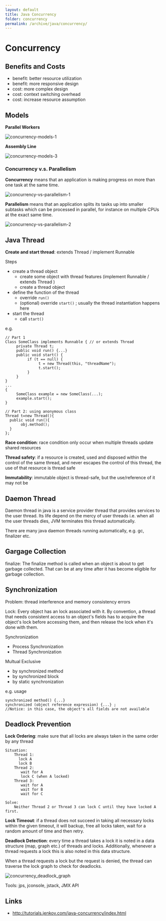 ```yaml
---
layout: default
title: Java Concurrency
folder: concurrency
permalink: /archive/java/concurrency/
---
```


# Concurrency

## Benefits and Costs

- benefit: better resource utilization
- benefit: more responsive design
- cost: more complex design
- cost: context switching overhead
- cost: increase resource assumption

## Models

**Parallel Workers**

![concurrency-models-1](img/concurrency-models-1.png)

**Assembly Line**

![concurrency-models-3](img/concurrency-models-3.png)

### Concurrency v.s. Parallelism

**Concurrency** means that an application is making progress on more than one task at the same time.

![concurrency-vs-parallelism-1](img/concurrency-vs-parallelism-1.png)

**Parallelism** means that an application splits its tasks up into smaller subtasks which can be processed in parallel, for instance on multiple CPUs at the exact same time.

![concurrency-vs-parallelism-2](img/concurrency-vs-parallelism-2.png)

## Java Thread

**Create and start thread**: extends Thread / implement Runnable

Steps

- create a thread object
  - create some object with thread features (implement Runnable / extends Thread )
  - create a thread object
- define the function of the thread
  - override `run()`
  - (optional) override `start()` ; usually the thread instantiation happens here
- start the thread
  - call `start()`

e.g.

```
// Part 1
Class SomeClass implements Runnable { // or extends Thread
     private Thread t;
     public void run() {...}
     public void start() {
          if (t == null) {
               t = new Thread(this, "threadName");
               t.start();
          }
     }
}
...
{
     SomeClass example = new SomeClass(...);
     example.start();
}

// Part 2: using anonymous class
Thread t=new Thread(){  
  public void run(){  
       obj.method();  
  }  
};
```

**Race condition**: race condition only occur when multiple threads update shared resources

**Thread safety**: if a resource is created, used and disposed within the control of the same thread, and never escapes the control of this thread, the use of that resource is thread safe

**Immutability**: immutable object is thread-safe, but the use/reference of it may not be

## Daemon Thread

Daemon thread in java is a service provider thread that provides services to the user thread. Its life depend on the mercy of user threads i.e. when all the user threads dies, JVM terminates this thread automatically.

There are many java daemon threads running automatically, e.g. gc, finalizer etc.

## Gargage Collection

finalize: The finalize method is called when an object is about to get garbage collected. That can be at any time after it has become eligible for garbage collection.

## Synchronization

Problem: thread interference and memory consistency errors

Lock: Every object has an lock associated with it. By convention, a thread that needs consistent access to an object's fields has to acquire the object's lock before accessing them, and then release the lock when it's done with them.

Synchronization

 - Process Synchronization
 - Thread Synchronization

Multual Exclusive

 - by synchronized method
 - by synchronized block
 - by static synchronization

e.g. usage

```
synchronized method() {...}
synchronized (object reference expression) {...} ; 
//Notice: in this case, the object's all fields are not available
```

## Deadlock Prevention

**Lock Ordering**: make sure that all locks are always taken in the same order by any thread

```
Situation:
	Thread 1:
	  lock A
	  lock B
	Thread 2:
	   wait for A
	   lock C (when A locked)
	Thread 3:
	   wait for A
	   wait for B
	   wait for C

Solve:
	Neither Thread 2 or Thread 3 can lock C until they have locked A first.
```

**Lock Timeout**: if a thread does not succeed in taking all necessary locks within the given timeout, it will backup, free all locks taken, wait for a random amount of time and then retry.

**Deadlock Detection**: every time a thread takes a lock it is noted in a data structure (map, graph etc.) of threads and locks. Additionally, whenever a thread requests a lock this is also noted in this data structure.

When a thread requests a lock but the request is denied, the thread can traverse the lock graph to check for deadlocks.

![concurrency_deadlock_graph](img/concurrency_deadlock_graph.png)

Tools: jps, jconsole, jstack, JMX API

## Links
- http://tutorials.jenkov.com/java-concurrency/index.html

